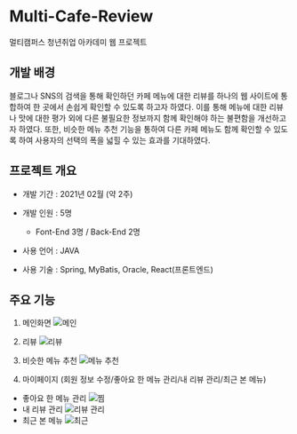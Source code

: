 # Multi-Cafe-Review
멀티캠퍼스 청년취업 아카데미 웹 프로젝트

## 개발 배경
 블로그나 SNS의 검색을 통해 확인하던 카페 메뉴에 대한 리뷰를 하나의 웹 사이트에 통합하여 한 곳에서 손쉽게 확인할 수 있도록 하고자 하였다. 이를 통해 메뉴에 대한 리뷰나 맛에 대한 평가 외에 다른 불필요한 정보까지 함께 확인해야 하는 불편함을 개선하고자 하였다. 또한, 비슷한 메뉴 추천 기능을 통하여 다른 카페 메뉴도 함께 확인할 수 있도록 하여 사용자의 선택의 폭을 넓힐 수 있는 효과를 기대하였다.

## 프로젝트 개요
- 개발 기간 : 2021년 02월 (약 2주)

- 개발 인원 : 5명
  - Font-End 3명 / Back-End 2명

- 사용 언어 : JAVA

- 사용 기술 : Spring, MyBatis, Oracle, React(프론트엔드)

## 주요 기능

1. 메인화면
![메인](https://user-images.githubusercontent.com/53103434/109380918-ae945780-791a-11eb-9c3a-71ff7e39eacc.jpg)

2. 리뷰
![리뷰](https://user-images.githubusercontent.com/53103434/109380935-c10e9100-791a-11eb-84b0-92f6b6e34426.jpg)

3. 비슷한 메뉴 추천
![메뉴 추천](https://user-images.githubusercontent.com/53103434/109380944-ce2b8000-791a-11eb-9073-2318a7aa41ad.jpg)

4. 마이페이지 (회원 정보 수정/좋아요 한 메뉴 관리/내 리뷰 관리/최근 본 메뉴)
- 좋아요 한 메뉴 관리
![찜](https://user-images.githubusercontent.com/53103434/109380979-f4e9b680-791a-11eb-8308-404bcc951d00.jpg)
- 내 리뷰 관리
![리뷰 관리](https://user-images.githubusercontent.com/53103434/109381003-092db380-791b-11eb-8b76-3e7e9b1355ed.jpg)
- 최근 본 메뉴
![최근](https://user-images.githubusercontent.com/53103434/109381067-6295e280-791b-11eb-833c-9c949c60d770.jpg)
